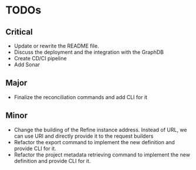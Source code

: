 # TODOs

## Critical

- Update or rewrite the README file.
- Discuss the deployment and the integration with the GraphDB
- Create CD/CI pipeline
- Add Sonar


## Major

- Finalize the reconciliation commands and add CLI for it


## Minor

- Change the building of the Refine instance address. Instead of URL, we can use URI and directly provide it to the request builders
- Refactor the export command to implement the new definition and provide CLI for it.
- Refactor the project metadata retrieving command to implement the new definition and provide CLI for it.
